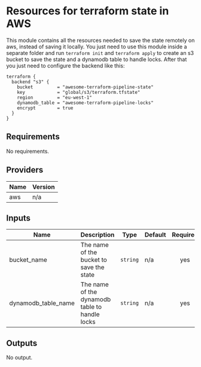 # Resources for terraform state in AWS

This module contains all the resources needed to save the state
remotely on aws, instead of saving it locally.
You just need to use this module inside a separate folder and
run `terraform init` and `terraform apply` to create an s3 bucket 
to save the state and a dynamodb table to handle locks.
After that you just need to configure the backend like this:

```hcl
terraform {
  backend "s3" {
    bucket         = "awesome-terraform-pipeline-state"
    key            = "global/s3/terraform.tfstate"
    region         = "eu-west-1" 
    dynamodb_table = "awesome-terraform-pipeline-locks"
    encrypt        = true
  }
}
```

<!--- BEGIN_TF_DOCS --->
## Requirements

No requirements.

## Providers

| Name | Version |
|------|---------|
| aws | n/a |

## Inputs

| Name | Description | Type | Default | Required |
|------|-------------|------|---------|:--------:|
| bucket\_name | The name of the bucket to save the state | `string` | n/a | yes |
| dynamodb\_table\_name | The name of the dynamodb table to handle locks | `string` | n/a | yes |

## Outputs

No output.

<!--- END_TF_DOCS --->

